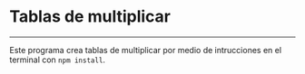 # Tablas de multiplicar
---
Este programa crea tablas de multiplicar por medio de intrucciones en 
el terminal con ```npm install```.